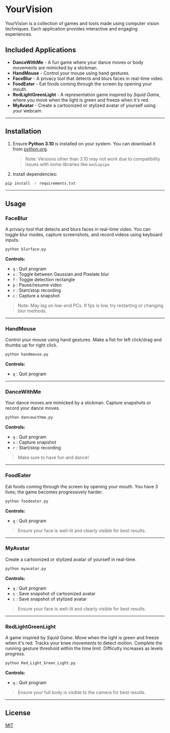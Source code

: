 # YourVision

YourVision is a collection of games and tools made using computer vision techniques. Each application provides interactive and engaging experiences.

## Included Applications

- **DanceWithMe** - A fun game where your dance moves or body movements are mimicked by a stickman.
- **HandMouse** - Control your mouse using hand gestures.
- **FaceBlur** - A privacy tool that detects and blurs faces in real-time video.
- **FoodEater** - Eat foods coming through the screen by opening your mouth.
- **RedLightGreenLight** - A representation game inspired by *Squid Game*, where you move when the light is green and freeze when it's red.
- **MyAvatar** - Create a cartoonized or stylized avatar of yourself using your webcam.

---

## Installation

1. Ensure **Python 3.10** is installed on your system. You can download it from [python.org](https://www.python.org/).
   > Note: Versions other than 3.10 may not work due to compatibility issues with some libraries like `mediapipe`.

2. Install dependencies:

```bash
pip install -r requirements.txt
```

---

## Usage

### **FaceBlur**
A privacy tool that detects and blurs faces in real-time video. You can toggle blur modes, capture screenshots, and record videos using keyboard inputs.

```bash
python blurface.py
```

**Controls:**
- `q` : Quit program
- `s` : Toggle between Gaussian and Pixelate blur
- `f` : Toggle detection rectangle
- `p` : Pause/resume video
- `r` : Start/stop recording
- `c` : Capture a snapshot

> Note: May lag on low-end PCs. If fps is low, try restarting or changing blur methods.

---

### **HandMouse**
Control your mouse using hand gestures. Make a fist for left click/drag and thumbs up for right click.

```bash
python handmouse.py
```

**Controls:**
- `q` : Quit program

---

### **DanceWithMe**
Your dance moves are mimicked by a stickman. Capture snapshots or record your dance moves.

```bash
python dancewithme.py
```

**Controls:**
- `q` : Quit program
- `s` : Capture snapshot
- `r` : Start/stop recording

> Make sure to have fun and dance!

---

### **FoodEater**
Eat foods coming through the screen by opening your mouth. You have 3 lives; the game becomes progressively harder.

```bash
python foodeater.py
```

**Controls:**
- `q` : Quit program

> Ensure your face is well-lit and clearly visible for best results.

---

### **MyAvatar**
Create a cartoonized or stylized avatar of yourself in real-time.

```bash
python myavatar.py
```

**Controls:**
- `q` : Quit program
- `s` : Save snapshot of cartoonized avatar
- `c` : Save snapshot of stylized avatar

> Ensure your face is well-lit and clearly visible for best results.

---

### **RedLightGreenLight**
A game inspired by *Squid Game*. Move when the light is green and freeze when it's red. Tracks your knee movements to detect motion. Complete the running gesture threshold within the time limit. Difficulty increases as levels progress.

```bash
python Red_Light_Green_Light.py
```

**Controls:**
- `q` : Quit program

> Ensure your full body is visible to the camera for best results.

---

## License
[MIT](LICENSE)
